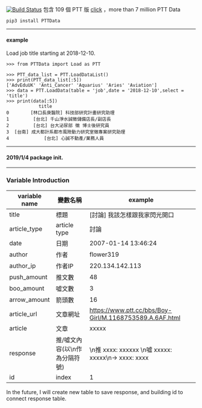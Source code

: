 [![Build Status](https://travis-ci.org/linsamtw/PTTData.svg?branch=master)](https://travis-ci.org/linsamtw/PTTData)
包含 109 個 PTT 版 [click](https://github.com/f496328mm/PTTOpenData/blob/master/ptt_readme.md) ，more than 7 million PTT Data 
 
    pip3 install PTTData

 ---------------------
 #### example
 Load job title starting at 2018-12-10.

	>>> from PTTData import Load as PTT

	>>> PTT_data_list = PTT.LoadDataList()
	>>> print(PTT_data_list[:5])
	['AdvEduUK' 'Anti_Cancer' 'Aquarius' 'Aries' 'Aviation']
	>>> data = PTT.LoadData(table = 'job',date = '2018-12-10',select = 'title')
	>>> print(data[:5])
				title
	0        [林口長庚醫院] 科技部研究計畫研究助理
	1         [台北] 千山淨水誠徵儲備店長/副店長
	2         [台北] 台大泌尿部 徵 博士後研究員
	3  [台南] 成大都計系都市風險動力研究室徵專案研究助理
	4             [台北] 心誠不動產/業務人員
  ----------------------
  #### 2019/1/4 package init.
  ----------------------

### Variable Introduction

| variable name | 變數名稱 | example |
|---------------|---------|----------|
| title | 標題 | [討論] 我該怎樣跟我家閃光開口 |
| article_type | article type | 討論 |
| date | 日期 | 2007-01-14 13:46:24 |
| author | 作者 | flower319 |
| author_ip | 作者IP | 220.134.142.113 |
| push_amount | 推文數 | 48 |
| boo_amount | 噓文數 | 3 |
| arrow_amount | 箭頭數 | 16 |
| article_url | 文章網址 | https://www.ptt.cc/bbs/Boy-Girl/M.1168753589.A.6AF.html |
| article | 文章 | xxxxx |
| response | 推/噓文內容(以\n作為分隔符號) | \n推 xxxx: xxxxxx \n噓 xxxxx: xxxxx\n→ xxxx: xxxx  |
| id | index | 1 |

In the future, I will create new table to save response, and building id to connect response table.

